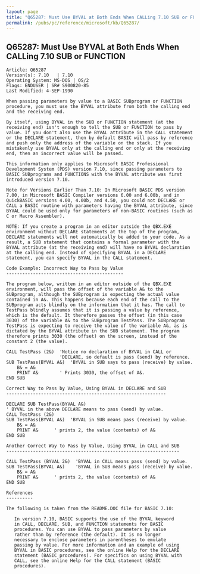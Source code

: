```yaml
---
layout: page
title: "Q65287: Must Use BYVAL at Both Ends When CALLing 7.10 SUB or FUNCTION"
permalink: /pubs/pc/reference/microsoft/kb/Q65287/
---
```


## Q65287: Must Use BYVAL at Both Ends When CALLing 7.10 SUB or FUNCTION

	Article: Q65287
	Version(s): 7.10   | 7.10
	Operating System: MS-DOS | OS/2
	Flags: ENDUSER | SR# S900820-85
	Last Modified: 4-SEP-1990
	
	When passing parameters by value to a BASIC SUBprogram or FUNCTION
	procedure, you must use the BYVAL attribute from both the calling end
	and the receiving end.
	
	By itself, using BYVAL in the SUB or FUNCTION statement (at the
	receiving end) isn't enough to tell the SUB or FUNCTION to pass by
	value. If you don't also use the BYVAL attribute in the CALL statement
	or the DECLARE statement, then by default BASIC will pass by reference
	and push only the address of the variable on the stack. If you
	mistakenly use BYVAL only at the calling end or only at the receiving
	end, then an incorrect value will be passed.
	
	This information only applies to Microsoft BASIC Professional
	Development System (PDS) version 7.10, since passing parameters to
	BASIC SUBprograms and FUNCTIONS with the BYVAL attribute was first
	introduced version 7.10.
	
	Note for Versions Earlier Than 7.10: In Microsoft BASIC PDS version
	7.00, in Microsoft BASIC Compiler versions 6.00 and 6.00b, and in
	QuickBASIC versions 4.00, 4.00b, and 4.50, you could not DECLARE or
	CALL a BASIC routine with parameters having the BYVAL attribute, since
	BYVAL could be used only for parameters of non-BASIC routines (such as
	C or Macro Assembler).
	
	NOTE: If you create a program in an editor outside the QBX.EXE
	environment without DECLARE statements at the top of the program,
	DECLARE statements will not automatically be added to your code. As a
	result, a SUB statement that contains a formal parameter with the
	BYVAL attribute (at the receiving end) will have no BYVAL declaration
	at the calling end. Instead of specifying BYVAL in a DECLARE
	statement, you can specify BYVAL in the CALL statement.
	
	Code Example: Incorrect Way to Pass by Value
	--------------------------------------------
	
	The program below, written in an editor outside of the QBX.EXE
	environment, will pass the offset of the variable A& to the
	SUBprogram, although the SUBprogram is expecting the actual value
	contained in A&. This happens because each end of the call to the
	SUBprogram acts blindly on the information that it has. The call to
	TestPass blindly assumes that it is passing a value by reference,
	which is the default. It therefore passes the offset (in this case
	3030) of the variable A& to the SUBprogram TestPass. The SUBprogram
	TestPass is expecting to receive the value of the variable A&, as is
	dictated by the BYVAL attribute in the SUB statement. The program
	therefore prints 3030 (the offset) on the screen, instead of the
	constant 2 (the value).
	
	CALL TestPass (2&)  'Notice no declaration of BYVAL in CALL or
	                    'DECLARE, so default is pass (send) by reference.
	SUB TestPass(BYVAL A&)  'BYVAL in SUB says to pass (receive) by value.
	    B& = A&
	    PRINT A&        ' Prints 3030, the offset of A&.
	END SUB
	
	Correct Way to Pass by Value, Using BYVAL in DECLARE and SUB
	------------------------------------------------------------
	
	DECLARE SUB TestPass(BYVAL A&)
	' BYVAL in the above DECLARE means to pass (send) by value.
	CALL TestPass (2&)
	SUB TestPass(BYVAL A&)  'BYVAL in SUB means pass (receive) by value.
	    B& = A&
	    PRINT A&      ' prints 2, the value (contents) of A&
	END SUB
	
	Another Correct Way to Pass by Value, Using BYVAL in CALL and SUB
	-----------------------------------------------------------------
	
	CALL TestPass (BYVAL 2&)  'BYVAL in CALL means pass (send) by value.
	SUB TestPass(BYVAL A&)    'BYVAL in SUB means pass (receive) by value.
	    B& = A&
	    PRINT A&      ' prints 2, the value (contents) of A&
	END SUB
	
	References
	----------
	
	The following is taken from the README.DOC file for BASIC 7.10:
	
	   In version 7.10, BASIC supports the use of the BYVAL keyword
	   in CALL, DECLARE, SUB, and FUNCTION statements for BASIC
	   procedures. You can use BYVAL to pass parameters by value
	   rather than by reference (the default). It is no longer
	   necessary to enclose parameters in parentheses to emulate
	   passing by value. For more information and an example of using
	   BYVAL in BASIC procedures, see the online Help for the DECLARE
	   statement (BASIC procedures). For specifics on using BYVAL with
	   CALL, see the online Help for the CALL statement (BASIC
	   procedures).
